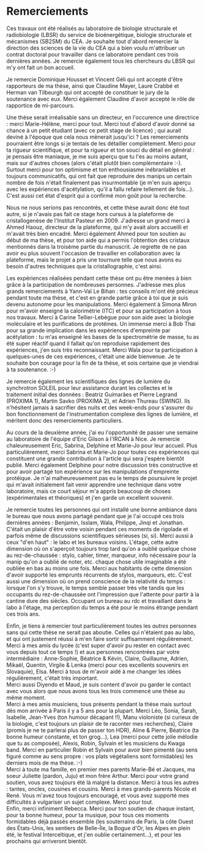 # Remerciements

Ces travaux ont été réalisés au laboratoire de biologie structurale et
radiobiologie (LBSR) du service de bioénergétique, biologie structurale et
mécanismes (SB2SM) du CEA. Je souhaite tout d'abord remercier la direction des
sciences de la vie du CEA qui a bien voulu m'attribuer un contrat doctoral pour
travailler dans ce laboratoire pendant ces trois dernières années. Je remercie
également tous les chercheurs du LBSR qui m'y ont fait un bon accueil.

Je remercie Dominique Housset et Vincent Géli qui ont accepté d'être rapporteurs
de ma thèse, ainsi que Claudine Mayer, Laure Crabbé et Herman van Tilbeurgh qui
ont accepté de constituer le jury de la soutenance avec eux. Merci également
Claudine d'avoir accepté le rôle de rapportice de mi-parcours.

Une thèse serait irréalisable sans un directeur, en l'occurence une directrice :
merci Marie-Hélène, merci pour tout. Merci tout d'abord d'avoir donné sa chance
à un petit étudiant (avec ce petit stage de licence) ; qui aurait deviné
à l'époque que cela nous mènerait jusqu'ici ? Les remerciements pourraient être
longs si je tentais de les détailler complètement. Merci pour ta rigueur
scientifique, et pour ta rigueur et ton souci du détail en général : je pensais
être maniaque, je me suis aperçu que tu l'es au moins autant, mais sur d'autres
choses (alors c'était plutôt bien complémentaire :-). Surtout merci pour ton
optimisme et ton enthousiasme inébranlables et toujours communicatifs, qui ont
fait que reproduire des manips un certain nombre de fois n'était finalement pas
insurmontable (je m'en suis aperçu avec les expériences d'acétylation, qu'il
a fallu refaire tellement de fois...). C'est aussi cet état d'esprit qui
a confirmé mon goût pour la recherche.

Nous ne nous serions pas rencontrés, et cette thèse aurait donc été tout autre,
si je n'avais pas fait ce stage hors cursus à la plateforme de cristallogenèse
de l'Institut Pasteur en 2009. J'adresse un grand merci à Ahmed Haouz, directeur
de la plateforme, qui m'y avait alors accueilli et m'avait très bien encadré.
Merci également Ahmed pour ton soutien au début de ma thèse, et pour ton aide
qui a permis l'obtention des cristaux mentionnés dans la troisème partie du
manuscrit. Je regrette de ne pas avoir eu plus souvent l'occasion de travailler
en collaboration avec la plateforme, mais le projet a pris une tournure telle
que nous avons eu besoin d'autres techniques que la cristallographie,
c'est ainsi.

Les expériences réalisées pendant cette thèse ont pu être menées à bien grâce
à la participation de nombreuses personnes. J'adresse mes plus grands
remerciements à Yann-Vaï Le Bihan : tes conseils m'ont été précieux pendant
toute ma thèse, et c'est en grande partie grâce à toi que je suis devenu
autonome pour les manipulations. Merci également à Simona Miron pour m'avoir
enseigné la calorimétrie (ITC) et pour sa participation à tous nos travaux.
Merci à Carine Tellier-Lebègue pour son aide avec la biologie moléculaire et les
purifications de protéines. Un immense merci à Bob Thai pour sa grande
implication dans les expériences d'empreinte par acétylation : tu m'as enseigné
les bases de la spectrométrie de masse, tu as été super réactif quand il fallait
qu'on reproduise rapidement des expériences, j'en suis très reconnaissant.
Merci Wala pour ta participation à quelques-unes de ces expériences, c'était une
aide bienvenue. Je te souhaite bon courage pour la fin de ta thèse, et sois
certaine que je viendrai à ta soutenance. :-)

Je remercie également les scientifiques des lignes de lumière du synchrotron
SOLEIL pour leur assistance durant les collectes et le traitement initial des
données : Beatriz Guimarães et Pierre Legrand (PROXIMA 1), Martin Savko (PROXIMA
2), et Adrien Thureau (SWING). Ils n'hésitent jamais à sacrifier des nuits et
des week-ends pour s'assurer du bon fonctionnement de l'instrumentation complexe
des lignes de lumière, et méritent donc des remerciements particuliers.

Au cours de la deuxième année, j'ai eu l'opportunité de passer une semaine au
laboratoire de l'équipe d'Eric Gilson à l'IRCAN à Nice. Je remercie
chaleureusement Eric, Sabrina, Delphine et Marie-Jo pour leur accueil.
Plus particulièrement, merci Sabrina et Marie-Jo pour toutes ces expériences qui
constituent une grande contribution à l'article qui sera j'espère bientôt
publié. Merci également Delphine pour notre discussion très constructive et pour
avoir partagé ton expérience sur les manipulations d'empreinte protéique.
Je n'ai malheureusement pas eu le temps de poursuivre le projet qui m'avait
initialement fait venir apprendre une technique dans votre laboratoire, mais ce
court séjour m'a appris beaucoup de choses (expérimentales et théoriques) et
j'en garde un excellent souvenir.

Je remercie toutes les personnes qui ont installé une bonne ambiance dans le
bureau que nous avons partagé pendant que je l'ai occupé ces trois dernières
années : Benjamin, Isslam, Wala, Philippe, Jinqi et Jonathan. C'était un plaisir
d'être votre voisin pendant ces moments de rigolade et parfois même de
discussions scientifiques sérieuses (si, si). Merci aussi à ceux "d'en haut" :
le labo et les bureaux voisins. L'étage, cette autre dimension où on s'aperçoit
toujours trop tard qu'on a oublié quelque chose au rez-de-chaussée : stylo,
cahier, timer, marqueur, info nécessaire pour la manip qu'on a oublié de noter,
etc. chaque chose utile imaginable a été oubliée en bas au moins une fois.
Merci aux habitants de cette dimension d'avoir supporté les emprunts récurrents
de stylos, marqueurs, etc. C'est aussi une dimension où on prend conscience de
la relativité du temps : lorsque l'on s'y trouve, le temps semble passer très
vite tandis que les occupants du rez-de-chaussée ont l'impression que l'attente
pour partir à la cantine dure des siècles. Occupant un bureau au rdc et
travaillant dans le labo à l'étage, ma perception du temps a été pour le moins
étrange pendant ces trois ans.

Enfin, je tiens à remercier tout particulièrement toutes les *autres* personnes
sans qui cette thèse ne serait pas aboutie. Celles qui n'étaient pas au labo, et
qui ont justement réussi à m'en faire sortir suffisamment régulièrement.  
Merci à mes amis du lycée (c'est super d'avoir pu rester en contact avec vous
depuis tout ce temps !) et aux personnes rencontrées par votre intermédiaire :
Anne-Sophie, Béatrice & Kévin, Claire, Guillaume, Adrien, Mikaël, Quentin,
Virgile & Lenka (merci pour ces excellents souvenirs en Slovaquie), Elsa.
Merci à tous de m'avoir aidé à me changer les idées régulièrement, c'était
très important.  
Merci aussi Diyendo et Maud, je suis content d'avoir pu garder le contact avec
vous alors que nous avons tous les trois commencé une thèse au même moment.  
Merci à mes amis musiciens, tous présents pendant la thèse mais surtout dès mon
arrivée à Paris il y a 5 ans pour la plupart. Merci Léo, Sonia, Sarah, Isabelle,
Jean-Yves (ton humour décapant !!), Manu violoniste (si curieux de la biologie,
c'est toujours un plaisir de te raconter mes recherches), Claire (promis je ne
te parlerai plus de passer ton HDR), Aline & Pierre, Béatrice (ta bonne humeur
constante, et ton grog...), Lea (merci pour cette jolie mélodie que tu as
composée), Alexis, Robin, Sylvain et les musiciens du Kwaga band. Merci en
particulier Robin et Sylvain pour avoir bien pimenté (au sens figuré comme au
sens propre : vos plats végétaliens sont formidables) les derniers mois de ma
thèse. :-)  
Merci à toute ma famille, en premier mes parents Marie-Bé et Jacques, ma soeur
Juliette (pardon, Juju) et mon frère Arthur. Merci pour votre grand soutien,
vous avez toujours été là malgré la distance. Merci à tous les autres : tantes,
oncles, cousines et cousins. Merci à mes grands-parents Nicole et René.
Vous m'avez tous toujours encouragé, et vous avez supporté mes difficultés
à vulgariser un sujet complexe. Merci pour tout.  
Enfin, merci infiniment Rebecca. Merci pour ton soutien de chaque instant, pour
ta bonne humeur, pour ta musique, pour tous ces moments formidables déjà passés
ensemble (les souterrains de Paris, la côte Ouest des États-Unis, les sentiers
de Belle-Île, la Bogue d'Or, les Alpes en plein été, le festival Interceltique,
et j'en oublie certainement...), et pour les prochains qui arriveront bientôt.

